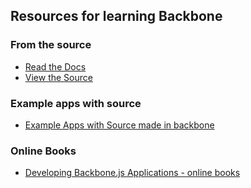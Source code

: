 ## Resources for learning Backbone

### From the source

- [Read the Docs](http://backbonejs.org/)
- [View the Source](https://github.com/jashkenas/backbone/blob/master/backbone.js)

### Example apps with source

- [Example Apps with Source made in backbone](https://github.com/jashkenas/backbone/wiki/Tutorials%2C-blog-posts-and-example-sites)

### Online Books

- [Developing Backbone.js Applications - online books](http://addyosmani.github.io/backbone-fundamentals/)
